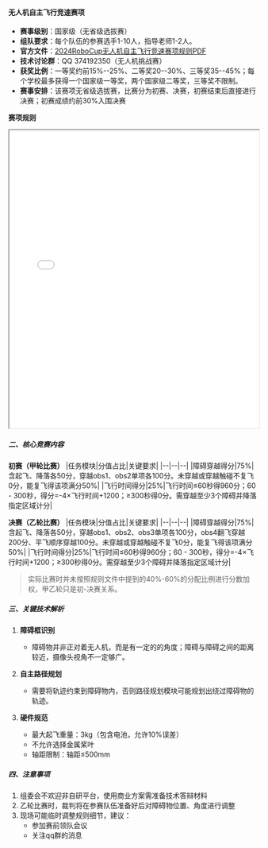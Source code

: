 
#### 无人机自主飞行竞速赛项 
- **赛事级别**：国家级（无省级选拔赛）
- **组队要求**：每个队伍的参赛选手1-10人，指导老师1-2人。
- **官方文件**：[2024RoboCup无人机自主飞行竞速赛项规则PDF](../pdf/2024RoboCup无人机自主飞行竞速赛项规则.pdf)   
- **技术讨论群**：QQ 374192350（无人机挑战赛）  
- **获奖比例**：一等奖约前15%--25%、二等奖20--30%、三等奖35--45%；每个学校最多获得一个国家级一等奖，两个国家级二等奖，三等奖不限制。 
- **赛事安排**：该赛项无省级选拔赛，比赛分为初赛、决赛，初赛结束后直接进行决赛；初赛成绩约前30%入围决赛 

**赛项规则**
<iframe src="../pdf/2024RoboCup无人机自主飞行竞速赛项规则.pdf" width="100%" height="600px"></iframe>


##### 二、核心竞赛内容  

**初赛（甲轮比赛）**
|任务模块|分值占比|关键要求|
|--|--|--|
|障碍穿越得分|75%|含起飞、降落各50分，穿越obs1、obs2单项各100分。未穿越或穿越触碰不复飞0分，能复飞得该项满分50%|
|飞行时间得分|25%|飞行时间≤60秒得960分；60 - 300秒，得分=-4×飞行时间+1200；≥300秒得0分。需穿越至少3个障碍并降落指定区域计分|

**决赛（乙轮比赛）**
|任务模块|分值占比|关键要求|
|--|--|--|
|障碍穿越得分|75%|含起飞、降落各50分，穿越obs1、obs2、obs3单项各100分，obs4翻飞穿越200分、平飞顺序穿越100分。未穿越或穿越触碰不复飞0分，能复飞得该项满分50%|
|飞行时间得分|25%|飞行时间≤60秒得960分；60 - 300秒，得分=-4×飞行时间+1200；≥300秒得0分。需穿越至少3个障碍并降落指定区域计分| 

> 实际比赛时并未按照规则文件中提到的40%-60%的分配比例进行分数加权，甲乙轮只是初-决赛关系。

##### 三、关键技术解析  
1. **障碍框识别** 
   -  障碍物并非正对着无人机，而是有一定的的角度；障碍与障碍之间的距离较近，摄像头视角不一定够广。

2. **自主路径规划**  
   - 需要将轨迹约束到障碍物内，否则路径规划模块可能规划出绕过障碍物的轨迹。

3. **硬件规范**   
   - 最大起飞重量：3kg（包含电池，允许10%误差）
   - 不允许选择金属桨叶
   - 轴距限制：轴距≤500mm

##### 四、注意事项  
1. 组委会不欢迎非自研平台，使用商业方案需准备技术答辩材料
2. 乙轮比赛时，裁判将在参赛队伍准备好后对障碍物位置、角度进行调整  
3. 现场可能临时调整规则细节，建议：  
   - 参加赛前领队会议  
   - 关注qq群的消息